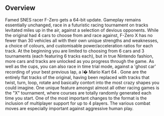 ## Overview

Famed SNES racer F-Zero gets a 64-bit update. Gameplay remains essentially unchanged, race in a futuristic racing tournament on tracks levitated miles up in the air, against a selection of devious opponents. While the original had 4 cars to choose from and race against, F-Zero X has no fewer than 30 vehicles all with their own unique strengths and weaknesses, a choice of colours, and customisable power/acceleration ratios for each track. At the beginning you are limited to choosing from 6 cars and 3 tournaments (each featuring 6 tracks each), but in true Nintendo fashion, more cars and tracks are unlocked as you progress through the game. As well as the cups, you can also race in time trial mode, against a 'ghost car' recording of your best previous lap, a l� Mario Kart 64 . Gone are the entirely flat tracks of the original, having been replaced with tracks that twist, turn, loop, rotate and basically contort into the most crazy shapes you could imagine. One unique feature amongst almost all other racing games is the "X" tournament, where courses are totally randomly generated each time you start. One of the most important changes to the format is the inclusion of multiplayer support for up to 4 players. The various combat moves are especially important against aggressive human play.